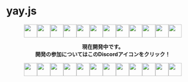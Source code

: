 # yay.js

<div align="center"  class="icons-social" style="margin-left: 10px;"><a target="_blank" href="https://discord.gg/DCR6PQapeC"><img src="https://img.icons8.com/doodle/48/discord--v2.png" width="35px"></a><a target="_blank" href="https://discord.gg/DCR6PQapeC"><img src="https://img.icons8.com/doodle/48/discord--v2.png" width="35px"></a><a target="_blank" href="https://discord.gg/DCR6PQapeC"><img src="https://img.icons8.com/doodle/48/discord--v2.png" width="35px"></a><a target="_blank" href="https://discord.gg/DCR6PQapeC"><img src="https://img.icons8.com/doodle/48/discord--v2.png" width="35px"></a><a target="_blank" href="https://discord.gg/DCR6PQapeC"><img src="https://img.icons8.com/doodle/48/discord--v2.png" width="35px"></a><a target="_blank" href="https://discord.gg/DCR6PQapeC"><img src="https://img.icons8.com/doodle/48/discord--v2.png" width="35px"></a><a target="_blank" href="https://discord.gg/DCR6PQapeC"><img src="https://img.icons8.com/doodle/48/discord--v2.png" width="35px"></a><a target="_blank" href="https://discord.gg/DCR6PQapeC"><img src="https://img.icons8.com/doodle/48/discord--v2.png" width="35px"></a><a target="_blank" href="https://discord.gg/DCR6PQapeC"><img src="https://img.icons8.com/doodle/48/discord--v2.png" width="35px"></a><a target="_blank" href="https://discord.gg/DCR6PQapeC"><img src="https://img.icons8.com/doodle/48/discord--v2.png" width="35px"></a><a target="_blank" href="https://discord.gg/DCR6PQapeC"><img src="https://img.icons8.com/doodle/48/discord--v2.png" width="35px"></a><a target="_blank" href="https://discord.gg/DCR6PQapeC"><img src="https://img.icons8.com/doodle/48/discord--v2.png" width="35px"></a>

**現在開発中です。**  
**開発の参加についてはこのDiscordアイコンをクリック！**
   
<a target="_blank" href="https://discord.gg/DCR6PQapeC"><img src="https://img.icons8.com/doodle/48/discord--v2.png" width="35px"></a><a target="_blank" href="https://discord.gg/DCR6PQapeC"><img src="https://img.icons8.com/doodle/48/discord--v2.png" width="35px"></a><a target="_blank" href="https://discord.gg/DCR6PQapeC"><img src="https://img.icons8.com/doodle/48/discord--v2.png" width="35px"></a><a target="_blank" href="https://discord.gg/DCR6PQapeC"><img src="https://img.icons8.com/doodle/48/discord--v2.png" width="35px"></a><a target="_blank" href="https://discord.gg/DCR6PQapeC"><img src="https://img.icons8.com/doodle/48/discord--v2.png" width="35px"></a><a target="_blank" href="https://discord.gg/DCR6PQapeC"><img src="https://img.icons8.com/doodle/48/discord--v2.png" width="35px"></a><a target="_blank" href="https://discord.gg/DCR6PQapeC"><img src="https://img.icons8.com/doodle/48/discord--v2.png" width="35px"></a><a target="_blank" href="https://discord.gg/DCR6PQapeC"><img src="https://img.icons8.com/doodle/48/discord--v2.png" width="35px"></a><a target="_blank" href="https://discord.gg/DCR6PQapeC"><img src="https://img.icons8.com/doodle/48/discord--v2.png" width="35px"></a><a target="_blank" href="https://discord.gg/DCR6PQapeC"><img src="https://img.icons8.com/doodle/48/discord--v2.png" width="35px"></a><a target="_blank" href="https://discord.gg/DCR6PQapeC"><img src="https://img.icons8.com/doodle/48/discord--v2.png" width="35px"></a><a target="_blank" href="https://discord.gg/DCR6PQapeC"><img src="https://img.icons8.com/doodle/48/discord--v2.png" width="35px"></a></div>